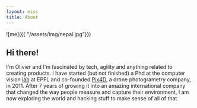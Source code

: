 ```yaml
---
layout: misc
title: About
---
```


![me]({{ "/assets/img/nepal.jpg"}})

## Hi there!

I'm Olivier and I'm fascinated by tech, agility and anything related to creating products. I have started (but not finished) a Phd at the computer vision [lab]("http://cvlab.epfl.ch") at EPFL and co-founded [Pix4D]("https://pix4d.com"), a drone photogrametry company, in 2011. After 7 years of growing it into an amazing international company that changed the way people measure and capture their environment, I am now exploring the world and hacking stuff to make sense of all of that.
